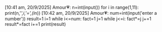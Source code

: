 [10:41 am, 20/9/2025] Amour💗: n=int(input())
for i in range(1,11):
    print(n,'*',i,'=',(i*n))
[10:42 am, 20/9/2025] Amour💗: num=int(input('enter a number'))
result=1
i=1
while i<=num:
    fact=1
    j=1
    while j<=i:
        fact*=j
        j+=1
    result*=fact
    i+=1
print(result)
